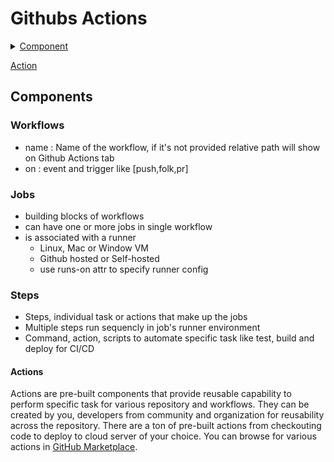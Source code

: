 # Githubs Actions

<details>
<summary>
 <a href="#components">Component</a>
</summary>
<ul>
<li><a href="#workflows">Workflows</a></li>
<li><a href="#jobs">Jobs</a></li>
<li><a href="#steps">Steps</a></li>
</ul>
</details>

[Action](#actions)

## Components

### Workflows
  - name : Name of the workflow, if it's not provided relative path will show on Github Actions tab
  - on : event and trigger like [push,folk,pr]

### Jobs 
  - building blocks of workflows
  - can have one or more jobs in single workflow
  - is associated with a runner
       - Linux, Mac or Window VM
       - Github hosted or Self-hosted
       -  use runs-on attr to specify runner config
### Steps
 - Steps, individual task or actions that make up the jobs
 - Multiple steps run sequencly in job's runner environment
 - Command, action, scripts to automate specific task like test, build and deploy for CI/CD


#### Actions
Actions are pre-built components that provide reusable capability to perform specific task for various repository and workflows. They can be created by you, developers from community and organization for reusability across the repository. There are a ton of pre-built actions from checkouting code to deploy to cloud server of your choice. You can browse for various actions in [GitHub Marketplace](https://github.com/marketplace?type=actions). 
